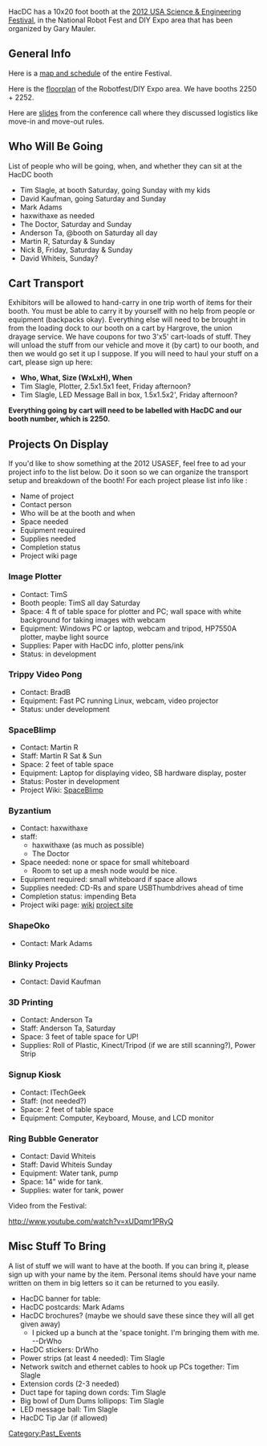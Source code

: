 HacDC has a 10x20 foot booth at the [2012 USA Science & Engineering
Festival](http://www.usasciencefestival.org/), in the National Robot
Fest and DIY Expo area that has been organized by Gary Mauler.

## General Info

Here is a [map and
schedule](http://c3067082.r82.cf0.rackcdn.com/2012ExpoMap_Printable_web_v4.pdf)
of the entire Festival.

Here is the
[floorplan](media:USSF_Robot_Fest_Floor_Plan_4-18-12.pdf‎) of
the Robotfest/DIY Expo area. We have booths 2250 + 2252.

Here are [slides](media:USASEF_Webinar_PPT.pdf) from the
conference call where they discussed logistics like move-in and move-out
rules.

## Who Will Be Going

List of people who will be going, when, and whether they can sit at the
HacDC booth

-   Tim Slagle, at booth Saturday, going Sunday with my kids
-   David Kaufman, going Saturday and Sunday
-   Mark Adams
-   haxwithaxe as needed
-   The Doctor, Saturday and Sunday
-   Anderson Ta, \@booth on Saturday all day
-   Martin R, Saturday & Sunday
-   Nick B, Friday, Saturday & Sunday
-   David Whiteis, Sunday?

## Cart Transport

Exhibitors will be allowed to hand-carry in one trip worth of items for
their booth. You must be able to carry it by yourself with no help from
people or equipment (backpacks okay). Everything else will need to be
brought in from the loading dock to our booth on a cart by Hargrove, the
union drayage service. We have coupons for two 3'x5' cart-loads of
stuff. They will unload the stuff from our vehicle and move it (by cart)
to our booth, and then we would go set it up I suppose. If you will need
to haul your stuff on a cart, please sign up here:

-   **Who, What, Size (WxLxH), When**
-   Tim Slagle, Plotter, 2.5x1.5x1 feet, Friday afternoon?
-   Tim Slagle, LED Message Ball in box, 1.5x1.5x2', Friday afternoon?

**Everything going by cart will need to be labelled with HacDC and our
booth number, which is 2250.**

## Projects On Display

If you'd like to show something at the 2012 USASEF, feel free to ad your
project info to the list below. Do it soon so we can organize the
transport setup and breakdown of the booth! For each project please list
info like :

-   Name of project
-   Contact person
-   Who will be at the booth and when
-   Space needed
-   Equipment required
-   Supplies needed
-   Completion status
-   Project wiki page

### Image Plotter

-   Contact: TimS
-   Booth people: TimS all day Saturday
-   Space: 4 ft of table space for plotter and PC; wall space with white
    background for taking images with webcam
-   Equipment: Windows PC or laptop, webcam and tripod, HP7550A plotter,
    maybe light source
-   Supplies: Paper with HacDC info, plotter pens/ink
-   Status: in development

### Trippy Video Pong

-   Contact: BradB
-   Equipment: Fast PC running Linux, webcam, video projector
-   Status: under development

### SpaceBlimp

-   Contact: Martin R
-   Staff: Martin R Sat & Sun
-   Space: 2 feet of table space
-   Equipment: Laptop for displaying video, SB hardware display, poster
-   Status: Poster in development
-   Project Wiki:
    [SpaceBlimp](http://wiki.hacdc.org/index.php/HacDC_Spaceblimp)

### Byzantium

-   Contact: haxwithaxe
-   staff:
    -   haxwithaxe (as much as possible)
    -   The Doctor
-   Space needed: none or space for small whiteboard
    -   Room to set up a mesh node would be nice.
-   Equipment required: small whiteboard if space allows
-   Supplies needed: CD-Rs and spare USBThumbdrives ahead of time
-   Completion status: impending Beta
-   Project wiki page: [wiki](Byzantium) [project
    site](http://project-byzantium.org/)

### ShapeOko

-   Contact: Mark Adams

### Blinky Projects

-   Contact: David Kaufman

### 3D Printing

-   Contact: Anderson Ta
-   Staff: Anderson Ta, Saturday
-   Space: 3 feet of table space for UP!
-   Supplies: Roll of Plastic, Kinect/Tripod (if we are still
    scanning?), Power Strip

### Signup Kiosk

-   Contact: ITechGeek
-   Staff: (not needed?)
-   Space: 2 feet of table space
-   Equipment: Computer, Keyboard, Mouse, and LCD monitor

### Ring Bubble Generator

-   Contact: David Whiteis
-   Staff: David Whiteis Sunday
-   Equipment: Water tank, pump
-   Space: 14" wide for tank.
-   Supplies: water for tank, power

Video from the Festival:

<http://www.youtube.com/watch?v=xUDqmr1PRyQ>

## Misc Stuff To Bring

A list of stuff we will want to have at the booth. If you can bring it,
please sign up with your name by the item. Personal items should have
your name written on them in big letters so it can be returned to you
easily.

-   HacDC banner for table:
-   HacDC postcards: Mark Adams
-   HacDC brochures? (maybe we should save these since they will all get
    given away)
    -   I picked up a bunch at the 'space tonight. I'm bringing them
        with me. --DrWho
-   HacDC stickers: DrWho
-   Power strips (at least 4 needed): Tim Slagle
-   Network switch and ethernet cables to hook up PCs together: Tim
    Slagle
-   Extension cords (2-3 needed)
-   Duct tape for taping down cords: Tim Slagle
-   Big bowl of Dum Dums lollipops: Tim Slagle
-   LED message ball: Tim Slagle
-   HacDC Tip Jar (if allowed)

[Category:Past_Events](Category:Past_Events)
